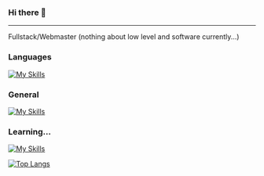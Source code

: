 ### Hi there 👋

-----------

Fullstack/Webmaster (nothing about low level and software currently...)

### Languages
[![My Skills](https://skills.thijs.gg/icons?i=js,ts)](https://skills.thijs.gg)

### General
[![My Skills](https://skills.thijs.gg/icons?i=html,css,react,nodejs,mongodb)](https://skills.thijs.gg)

### Learning...
[![My Skills](https://skills.thijs.gg/icons?i=py,c)](https://skills.thijs.gg)


[![Top Langs](https://github-readme-stats.vercel.app/api/top-langs/?username=SerjeiMikailov&layout=compact&theme=dracula&langs_count=6)](https://github.com/anuraghazra/github-readme-stats)

